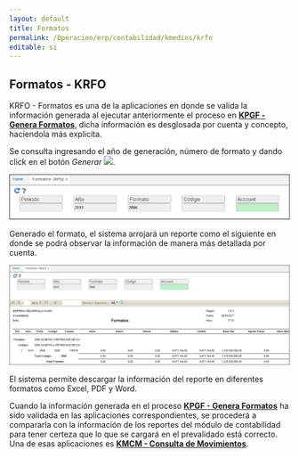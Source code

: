```yaml
---
layout: default
title: Formatos
permalink: /Operacion/erp/contabilidad/kmedios/krfo
editable: si
---
```


## Formatos - KRFO

KRFO - Formatos es una de la aplicaciones en donde se valida la información generada al ejecutar anteriormente el proceso en [**KPGF - Genera Formatos**](http://docs.oasiscom.com/Operacion/erp/contabilidad/kproceso/kpgf), dicha información es desglosada por cuenta y concepto, haciendola más explicita.

Se consulta ingresando el año de generación, número de formato y dando click en el botón  _Generar_ ![](actualizar.png).  

![](KRFO1.png)

Generado el formato, el sistema arrojará un reporte como el siguiente en donde se podrá observar la información de manera más detallada por cuenta.  

![](KRFO2.png)

El sistema permite descargar la información del reporte en diferentes formatos como Excel, PDF y Word.  


Cuando la información generada en el proceso [**KPGF - Genera Formatos**](http://docs.oasiscom.com/Operacion/erp/contabilidad/kproceso/kpgf) ha sido validada en las aplicaciones correspondientes, se procederá a compararla con la información de los reportes del módulo de contabilidad para tener certeza que lo que se cargará en el prevalidado está correcto. Una de esas aplicaciones es [**KMCM - Consulta de Movimientos**](http://docs.oasiscom.com/Operacion/erp/contabilidad/kmovimient/kmcm).  



